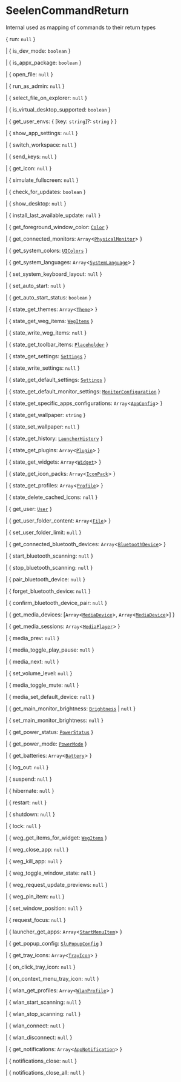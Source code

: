 # **SeelenCommandReturn**

Internal used as mapping of commands to their return types

{ run: `null` }

| { is_dev_mode: `boolean` }

| { is_appx_package: `boolean` }

| { open_file: `null` }

| { run_as_admin: `null` }

| { select_file_on_explorer: `null` }

| { is_virtual_desktop_supported: `boolean` }

| { get_user_envs: { [key: `string`]?: `string` } }

| { show_app_settings: `null` }

| { switch_workspace: `null` }

| { send_keys: `null` }

| { get_icon: `null` }

| { simulate_fullscreen: `null` }

| { check_for_updates: `boolean` }

| { show_desktop: `null` }

| { install_last_available_update: `null` }

| { get_foreground_window_color: [`Color`](./Color) }

| { get_connected_monitors: `Array`<[`PhysicalMonitor`](./PhysicalMonitor)> }

| { get_system_colors: [`UIColors`](./UIColors) }

| { get_system_languages: `Array`<[`SystemLanguage`](./SystemLanguage)> }

| { set_system_keyboard_layout: `null` }

| { set_auto_start: `null` }

| { get_auto_start_status: `boolean` }

| { state_get_themes: `Array`<[`Theme`](./Theme)> }

| { state_get_weg_items: [`WegItems`](./WegItems) }

| { state_write_weg_items: `null` }

| { state_get_toolbar_items: [`Placeholder`](./Placeholder) }

| { state_get_settings: [`Settings`](./Settings) }

| { state_write_settings: `null` }

| { state_get_default_settings: [`Settings`](./Settings) }

| { state_get_default_monitor_settings:
[`MonitorConfiguration`](./MonitorConfiguration) }

| { state_get_specific_apps_configurations: `Array`<[`AppConfig`](./AppConfig)>
}

| { state_get_wallpaper: `string` }

| { state_set_wallpaper: `null` }

| { state_get_history: [`LauncherHistory`](./LauncherHistory) }

| { state_get_plugins: `Array`<[`Plugin`](./Plugin)> }

| { state_get_widgets: `Array`<[`Widget`](./Widget)> }

| { state_get_icon_packs: `Array`<[`IconPack`](./IconPack)> }

| { state_get_profiles: `Array`<[`Profile`](./Profile)> }

| { state_delete_cached_icons: `null` }

| { get_user: [`User`](./User) }

| { get_user_folder_content: `Array`<[`File`](./File)> }

| { set_user_folder_limit: `null` }

| { get_connected_bluetooth_devices:
`Array`<[`BluetoothDevice`](./BluetoothDevice)> }

| { start_bluetooth_scanning: `null` }

| { stop_bluetooth_scanning: `null` }

| { pair_bluetooth_device: `null` }

| { forget_bluetooth_device: `null` }

| { confirm_bluetooth_device_pair: `null` }

| { get_media_devices: [`Array`<[`MediaDevice`](./MediaDevice)>,
`Array`<[`MediaDevice`](./MediaDevice)>] }

| { get_media_sessions: `Array`<[`MediaPlayer`](./MediaPlayer)> }

| { media_prev: `null` }

| { media_toggle_play_pause: `null` }

| { media_next: `null` }

| { set_volume_level: `null` }

| { media_toggle_mute: `null` }

| { media_set_default_device: `null` }

| { get_main_monitor_brightness: [`Brightness`](./Brightness) | `null` }

| { set_main_monitor_brightness: `null` }

| { get_power_status: [`PowerStatus`](./PowerStatus) }

| { get_power_mode: [`PowerMode`](./PowerMode) }

| { get_batteries: `Array`<[`Battery`](./Battery)> }

| { log_out: `null` }

| { suspend: `null` }

| { hibernate: `null` }

| { restart: `null` }

| { shutdown: `null` }

| { lock: `null` }

| { weg_get_items_for_widget: [`WegItems`](./WegItems) }

| { weg_close_app: `null` }

| { weg_kill_app: `null` }

| { weg_toggle_window_state: `null` }

| { weg_request_update_previews: `null` }

| { weg_pin_item: `null` }

| { set_window_position: `null` }

| { request_focus: `null` }

| { launcher_get_apps: `Array`<[`StartMenuItem`](./StartMenuItem)> }

| { get_popup_config: [`SluPopupConfig`](./SluPopupConfig) }

| { get_tray_icons: `Array`<[`TrayIcon`](./TrayIcon)> }

| { on_click_tray_icon: `null` }

| { on_context_menu_tray_icon: `null` }

| { wlan_get_profiles: `Array`<[`WlanProfile`](./WlanProfile)> }

| { wlan_start_scanning: `null` }

| { wlan_stop_scanning: `null` }

| { wlan_connect: `null` }

| { wlan_disconnect: `null` }

| { get_notifications: `Array`<[`AppNotification`](./AppNotification)> }

| { notifications_close: `null` }

| { notifications_close_all: `null` }
